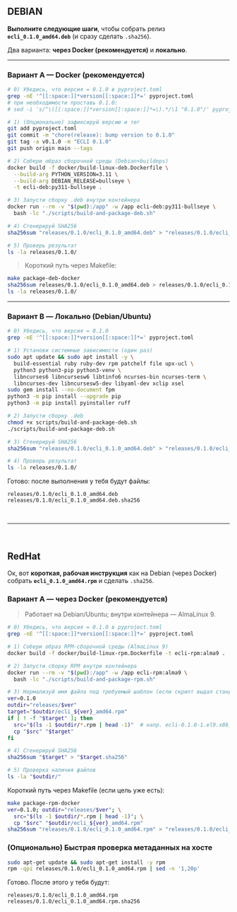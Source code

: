 ## DEBIAN

**Выполните следующие шаги**, чтобы собрать релиз **`ecli_0.1.0_amd64.deb`** (и сразу сделать `.sha256`). 

Два варианта: **через Docker (рекомендуется)** и **локально**.

---

### Вариант A — Docker (рекомендуется)

```bash
# 0) Убедись, что версия = 0.1.0 в pyproject.toml
grep -nE '^[[:space:]]*version[[:space:]]*=' pyproject.toml
# при необходимости проставь 0.1.0:
# sed -i 's/^\([[:space:]]*version[[:space:]]*=\).*/\1 "0.1.0"/' pyproject.toml

# 1) (Опционально) зафиксируй версию и тег
git add pyproject.toml
git commit -m "chore(release): bump version to 0.1.0"
git tag -a v0.1.0 -m "ECLI 0.1.0"
git push origin main --tags

# 2) Собери образ сборочной среды (Debian+buildeps)
docker build -f docker/build-linux-deb.Dockerfile \
  --build-arg PYTHON_VERSION=3.11 \
  --build-arg DEBIAN_RELEASE=bullseye \
  -t ecli-deb:py311-bullseye .

# 3) Запусти сборку .deb внутри контейнера
docker run --rm -v "$(pwd):/app" -w /app ecli-deb:py311-bullseye \
  bash -lc "./scripts/build-and-package-deb.sh"

# 4) Сгенерируй SHA256
sha256sum "releases/0.1.0/ecli_0.1.0_amd64.deb" > "releases/0.1.0/ecli_0.1.0_amd64.deb.sha256"

# 5) Проверь результат
ls -la releases/0.1.0/
```

> Короткий путь через Makefile:

```bash
make package-deb-docker
sha256sum releases/0.1.0/ecli_0.1.0_amd64.deb > releases/0.1.0/ecli_0.1.0_amd64.deb.sha256
ls -la releases/0.1.0/
```

---

### Вариант B — Локально (Debian/Ubuntu)

```bash
# 0) Убедись, что версия = 0.1.0
grep -nE '^[[:space:]]*version[[:space:]]*=' pyproject.toml

# 1) Установи системные зависимости (один раз)
sudo apt update && sudo apt install -y \
  build-essential ruby ruby-dev rpm patchelf file upx-ucl \
  python3 python3-pip python3-venv \
  libncurses6 libncursesw6 libtinfo6 ncurses-bin ncurses-term \
  libncurses-dev libncursesw5-dev libyaml-dev xclip xsel
sudo gem install --no-document fpm
python3 -m pip install --upgrade pip
python3 -m pip install pyinstaller ruff

# 2) Запусти сборку .deb
chmod +x scripts/build-and-package-deb.sh
./scripts/build-and-package-deb.sh

# 3) Сгенерируй SHA256
sha256sum "releases/0.1.0/ecli_0.1.0_amd64.deb" > "releases/0.1.0/ecli_0.1.0_amd64.deb.sha256"

# 4) Проверь результат
ls -la releases/0.1.0/
```

Готово: после выполнения у тебя будут файлы:

```
releases/0.1.0/ecli_0.1.0_amd64.deb
releases/0.1.0/ecli_0.1.0_amd64.deb.sha256
```

<br>

---

<br>

## RedHat

Ок, вот **короткая, рабочая инструкция** как на Debian (через Docker) собрать **`ecli_0.1.0_amd64.rpm`** и сделать `.sha256`.

### Вариант A — через Docker (рекомендуется)

> Работает на Debian/Ubuntu; внутри контейнера — AlmaLinux 9.

```bash
# 0) Убедись, что версия = 0.1.0 в pyproject.toml
grep -nE '^[[:space:]]*version[[:space:]]*=' pyproject.toml

# 1) Собери образ RPM-сборочной среды (AlmaLinux 9)
docker build -f docker/build-linux-rpm.Dockerfile -t ecli-rpm:alma9 .

# 2) Запусти сборку RPM внутри контейнера
docker run --rm -v "$(pwd):/app" -w /app ecli-rpm:alma9 \
  bash -lc "./scripts/build-and-package-rpm.sh"

# 3) Нормализуй имя файла под требуемый шаблон (если скрипт выдал стандартное RPM-имя)
ver=0.1.0
outdir="releases/$ver"
target="$outdir/ecli_${ver}_amd64.rpm"
if [ ! -f "$target" ]; then
  src="$(ls -1 $outdir/*.rpm | head -1)"  # напр. ecli-0.1.0-1.el9.x86_64.rpm
  cp "$src" "$target"
fi

# 4) Сгенерируй SHA256
sha256sum "$target" > "$target.sha256"

# 5) Проверка наличия файлов
ls -la "$outdir/"
```

Короткий путь через Makefile (если цель уже есть):

```bash
make package-rpm-docker
ver=0.1.0; outdir="releases/$ver"; \
  src="$(ls -1 $outdir/*.rpm | head -1)"; \
  cp "$src" "$outdir/ecli_${ver}_amd64.rpm"
sha256sum "releases/0.1.0/ecli_0.1.0_amd64.rpm" > "releases/0.1.0/ecli_0.1.0_amd64.rpm.sha256"
```

### (Опционально) Быстрая проверка метаданных на хосте

```bash
sudo apt-get update && sudo apt-get install -y rpm
rpm -qpi releases/0.1.0/ecli_0.1.0_amd64.rpm | sed -n '1,20p'
```

Готово. После этого у тебя будут:

```
releases/0.1.0/ecli_0.1.0_amd64.rpm
releases/0.1.0/ecli_0.1.0_amd64.rpm.sha256
```
